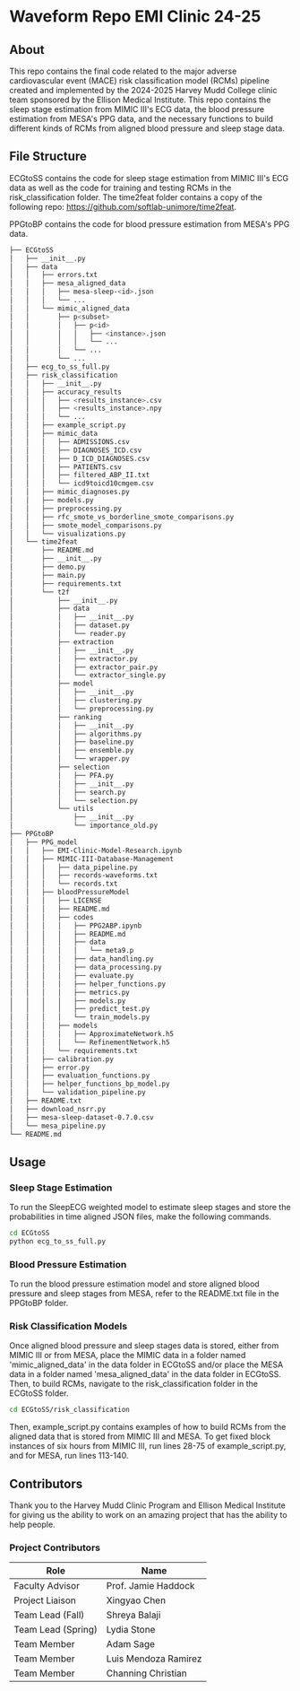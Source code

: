 # Waveform Repo EMI Clinic 24-25

## About

This repo contains the final code related to the major adverse cardiovascular event (MACE) risk classification 
model (RCMs) pipeline created and implemented by the 2024-2025 Harvey Mudd College clinic team sponsored by the Ellison 
Medical Institute. This repo contains the sleep stage estimation from MIMIC III's ECG data, the blood pressure 
estimation from MESA's PPG data, and the necessary functions to build different kinds of RCMs from aligned blood 
pressure and sleep stage data.

## File Structure
ECGtoSS contains the code for sleep stage estimation from MIMIC III's ECG data as well as the code for training and 
testing RCMs in the risk_classification folder. The time2feat folder contains a copy of the following repo:
https://github.com/softlab-unimore/time2feat.

PPGtoBP contains the code for blood pressure estimation from MESA's PPG data.

```bash
├── ECGtoSS
│   ├── __init__.py
│   ├── data
│   │   ├── errors.txt
│   │   ├── mesa_aligned_data
│   │   │   ├── mesa-sleep-<id>.json
│   │   │   └── ...
│   │   └── mimic_aligned_data
│   │       ├── p<subset>
│   │       │   ├── p<id>
│   │       │   │   ├── <instance>.json
│   │       │   │   └── ...
│   │       │   └── ...
│   │       └── ...
│   ├── ecg_to_ss_full.py
│   ├── risk_classification
│   │   ├── __init__.py
│   │   ├── accuracy_results
│   │   │   ├── <results_instance>.csv
│   │   │   ├── <results_instance>.npy
│   │   │   └── ...
│   │   ├── example_script.py
│   │   ├── mimic_data
│   │   │   ├── ADMISSIONS.csv
│   │   │   ├── DIAGNOSES_ICD.csv
│   │   │   ├── D_ICD_DIAGNOSES.csv
│   │   │   ├── PATIENTS.csv
│   │   │   ├── filtered_ABP_II.txt
│   │   │   └── icd9toicd10cmgem.csv
│   │   ├── mimic_diagnoses.py
│   │   ├── models.py
│   │   ├── preprocessing.py
│   │   ├── rfc_smote_vs_borderline_smote_comparisons.py
│   │   ├── smote_model_comparisons.py
│   │   └── visualizations.py
│   └── time2feat
│       ├── README.md
│       ├── __init__.py
│       ├── demo.py
│       ├── main.py
│       ├── requirements.txt
│       └── t2f
│           ├── __init__.py
│           ├── data
│           │   ├── __init__.py
│           │   ├── dataset.py
│           │   └── reader.py
│           ├── extraction
│           │   ├── __init__.py
│           │   ├── extractor.py
│           │   ├── extractor_pair.py
│           │   └── extractor_single.py
│           ├── model
│           │   ├── __init__.py
│           │   ├── clustering.py
│           │   └── preprocessing.py
│           ├── ranking
│           │   ├── __init__.py
│           │   ├── algorithms.py
│           │   ├── baseline.py
│           │   ├── ensemble.py
│           │   └── wrapper.py
│           ├── selection
│           │   ├── PFA.py
│           │   ├── __init__.py
│           │   ├── search.py
│           │   └── selection.py
│           └── utils
│               ├── __init__.py
│               └── importance_old.py
├── PPGtoBP
│   ├── PPG_model
│   │   ├── EMI-Clinic-Model-Research.ipynb
│   │   ├── MIMIC-III-Database-Management
│   │   │   ├── data_pipeline.py
│   │   │   ├── records-waveforms.txt
│   │   │   └── records.txt
│   │   ├── bloodPressureModel
│   │   │   ├── LICENSE
│   │   │   ├── README.md
│   │   │   ├── codes
│   │   │   │   ├── PPG2ABP.ipynb
│   │   │   │   ├── README.md
│   │   │   │   ├── data
│   │   │   │   │   └── meta9.p
│   │   │   │   ├── data_handling.py
│   │   │   │   ├── data_processing.py
│   │   │   │   ├── evaluate.py
│   │   │   │   ├── helper_functions.py
│   │   │   │   ├── metrics.py
│   │   │   │   ├── models.py
│   │   │   │   ├── predict_test.py
│   │   │   │   └── train_models.py
│   │   │   ├── models
│   │   │   │   ├── ApproximateNetwork.h5
│   │   │   │   └── RefinementNetwork.h5
│   │   │   └── requirements.txt
│   │   ├── calibration.py
│   │   ├── error.py
│   │   ├── evaluation_functions.py
│   │   ├── helper_functions_bp_model.py
│   │   └── validation_pipeline.py
│   ├── README.txt
│   ├── download_nsrr.py
│   ├── mesa-sleep-dataset-0.7.0.csv
│   └── mesa_pipeline.py
└── README.md
```

## Usage

### Sleep Stage Estimation
To run the SleepECG weighted model to estimate sleep stages and store the probabilities in time aligned JSON files,
make the following commands.
```bash
cd ECGtoSS
python ecg_to_ss_full.py
```

### Blood Pressure Estimation
To run the blood pressure estimation model and store aligned blood pressure and sleep stages from MESA, refer to the
README.txt file in the PPGtoBP folder.

### Risk Classification Models
Once aligned blood pressure and sleep stages data is stored, either from MIMIC III or from MESA, place the MIMIC data
in a folder named 'mimic_aligned_data' in the data folder in ECGtoSS and/or place the MESA data in a folder named
'mesa_aligned_data' in the data folder in ECGtoSS. Then, to build RCMs, navigate to the risk_classification folder in 
the ECGtoSS folder.
```bash
cd ECGtoSS/risk_classification
```
Then, example_script.py contains examples of how to build RCMs from the aligned data that is stored from MIMIC III
and MESA. To get fixed block instances of six hours from MIMIC III, run lines 28-75 of example_script.py, and for MESA,
run lines 113-140.


## Contributors
Thank you to the Harvey Mudd Clinic Program and Ellison Medical Institute for giving us the ability to work on an 
amazing project that has the ability to help people. 

### Project Contributors
| Role               | Name                 | 
|--------------------|----------------------|
| Faculty Advisor    | Prof. Jamie Haddock  |
| Project Liaison    | Xingyao Chen         |
| Team Lead (Fall)   | Shreya Balaji        |
| Team Lead (Spring) | Lydia Stone          |
| Team Member        | Adam Sage            | 
| Team Member        | Luis Mendoza Ramirez | 
| Team Member        | Channing Christian   | 
